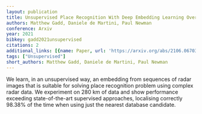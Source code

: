 ```yaml
---
layout: publication
title: Unsupervised Place Recognition With Deep Embedding Learning Over Radar Videos
authors: Matthew Gadd, Daniele de Martini, Paul Newman
conference: Arxiv
year: 2021
bibkey: gadd2021unsupervised
citations: 2
additional_links: [{name: Paper, url: 'https://arxiv.org/abs/2106.06703'}]
tags: ["Unsupervised"]
short_authors: Matthew Gadd, Daniele de Martini, Paul Newman
---
```

We learn, in an unsupervised way, an embedding from sequences of radar images
that is suitable for solving place recognition problem using complex radar
data. We experiment on 280 km of data and show performance exceeding
state-of-the-art supervised approaches, localising correctly 98.38% of the time
when using just the nearest database candidate.